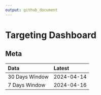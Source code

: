 ```yaml
---
output: github_document
---
```


# Targeting Dashboard



## Meta


|Data           |Latest     |
|:--------------|:----------|
|30 Days Window |2024-04-14 |
|7 Days Window  |2024-04-16 |
